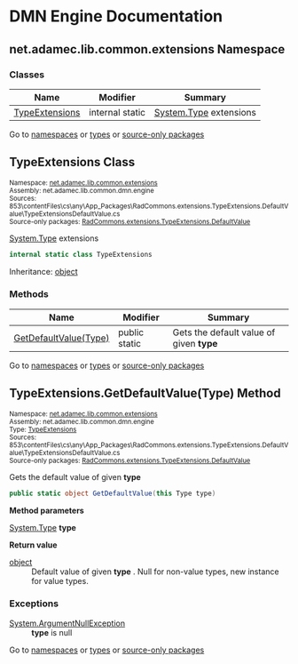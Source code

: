 #  DMN Engine Documentation #
##  <a id="n-net.adamec.lib.common.extensions__1vwuhoq" />  net.adamec.lib.common.extensions Namespace ##
###  Classes ###

 | Name | Modifier | Summary | 
 | ------ | ---------- | --------- | 
 | [TypeExtensions](net.adamec.lib.common.extensions__1vwuhoq.md#t-net.adamec.lib.common.extensions.typeextensions__63ezc8) | internal static | <a href="https://docs.microsoft.com/en-us/dotnet/api/system.type" target="_blank" >System.Type</a> extensions | 

 


Go to [namespaces](net.adamec.lib.common.dmn.engine.md#namespace-list) or [types](net.adamec.lib.common.dmn.engine.md#type-list) or [source-only packages](net.adamec.lib.common.dmn.engine.md#package-list)


 


##  <a id="t-net.adamec.lib.common.extensions.typeextensions__63ezc8" />  TypeExtensions Class ##
<small>Namespace: [net.adamec.lib.common.extensions](net.adamec.lib.common.extensions__1vwuhoq.md#n-net.adamec.lib.common.extensions__1vwuhoq)           
Assembly: net.adamec.lib.common.dmn.engine           
Sources: 853\contentFiles\cs\any\App_Packages\RadCommons.extensions.TypeExtensions.DefaultValue\TypeExtensionsDefaultValue.cs           
Source-only packages: [RadCommons.extensions.TypeExtensions.DefaultValue](src-only-packages--.html#src-only-package--RadCommons.extensions.TypeExtensions.DefaultValue)</small>


<a href="https://docs.microsoft.com/en-us/dotnet/api/system.type" target="_blank" >System.Type</a> extensions



```csharp
internal static class TypeExtensions
```

Inheritance: <a href="https://docs.microsoft.com/en-us/dotnet/api/system.object" target="_blank" >object</a>           



###  Methods ###

 | Name | Modifier | Summary | 
 | ------ | ---------- | --------- | 
 | [GetDefaultValue(Type)](net.adamec.lib.common.extensions__1vwuhoq.md#m-net.adamec.lib.common.extensions.typeextensions.getdefaultvalue_system.type___vn2w69) | public static | Gets the default value of given <strong>type</strong> | 

 


Go to [namespaces](net.adamec.lib.common.dmn.engine.md#namespace-list) or [types](net.adamec.lib.common.dmn.engine.md#type-list) or [source-only packages](net.adamec.lib.common.dmn.engine.md#package-list)


 


##  <a id="m-net.adamec.lib.common.extensions.typeextensions.getdefaultvalue_system.type___vn2w69" />  TypeExtensions.GetDefaultValue(Type) Method ##
<small>Namespace: [net.adamec.lib.common.extensions](net.adamec.lib.common.extensions__1vwuhoq.md#n-net.adamec.lib.common.extensions__1vwuhoq)           
Assembly: net.adamec.lib.common.dmn.engine           
Type: [TypeExtensions](net.adamec.lib.common.extensions__1vwuhoq.md#t-net.adamec.lib.common.extensions.typeextensions__63ezc8)           
Sources: 853\contentFiles\cs\any\App_Packages\RadCommons.extensions.TypeExtensions.DefaultValue\TypeExtensionsDefaultValue.cs           
Source-only packages: [RadCommons.extensions.TypeExtensions.DefaultValue](src-only-packages--.html#src-only-package--RadCommons.extensions.TypeExtensions.DefaultValue)</small>


Gets the default value of given <strong>type</strong>



```csharp
public static object GetDefaultValue(this Type type)
```

<strong>Method parameters</strong><dl><dt><a href="https://docs.microsoft.com/en-us/dotnet/api/system.type" target="_blank" >System.Type</a> <strong>type</strong></dt><dd></dd></dl>
<strong>Return value</strong><dl><dt><a href="https://docs.microsoft.com/en-us/dotnet/api/system.object" target="_blank" >object</a></dt><dd>Default value of given <strong>type</strong> . Null for non-value types, new instance for value types.</dd></dl>


###  Exceptions ###
<dl><dt><a href="https://docs.microsoft.com/en-us/dotnet/api/system.argumentnullexception" target="_blank" >System.ArgumentNullException</a></dt><dd><strong>type</strong> is null</dd></dl>


Go to [namespaces](net.adamec.lib.common.dmn.engine.md#namespace-list) or [types](net.adamec.lib.common.dmn.engine.md#type-list) or [source-only packages](net.adamec.lib.common.dmn.engine.md#package-list)


 



